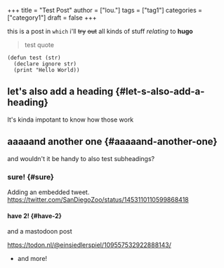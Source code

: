 +++
title = "Test Post"
author = ["lou."]
tags = ["tag1"]
categories = ["category1"]
draft = false
+++

this is a post in `which` i'll ~~try~~ ~~out~~ all <span class="underline">kinds</span> of stuff _relating_ to **hugo**

> test quote

```common-lisp
(defun test (str)
  (declare ignore str)
  (print "Hello World))
```


## let's also add a heading {#let-s-also-add-a-heading}

It's kinda impotant to know how those work


## aaaaand another one {#aaaaand-another-one}

and wouldn't it be handy to also test subheadings?


### sure! {#sure}

Adding an embedded tweet.
<https://twitter.com/SanDiegoZoo/status/1453110110599868418>

#### have 2! {#have-2}

and a mastodoon post

<https://todon.nl/@einsiedlerspiel/109557532922888143/>

<!--list-separator-->

-  and more!

